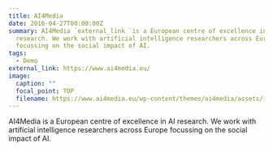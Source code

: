 ```yaml
---
title: AI4Media
date: 2016-04-27T00:00:00Z
summary: AI4Media `external_link `is a European centre of excellence in AI
  research. We work with artificial intelligence researchers across Europe
  focussing on the social impact of AI.
tags:
  - Demo
external_link: https://www.ai4media.eu/
image:
  caption: ""
  focal_point: TOP
  filename: https://www.ai4media.eu/wp-content/themes/ai4media/assets/img/logo.svg
---
```

AI4Media is a European centre of excellence in AI research. We work with artificial intelligence researchers across Europe focussing on the social impact of AI.